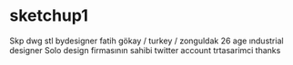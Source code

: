 # sketchup1
Skp dwg stl
bydesigner fatih gökay / turkey / zonguldak 26 age ındustrial designer 
Solo design firmasının sahibi
twitter account trtasarimci 
thanks 
